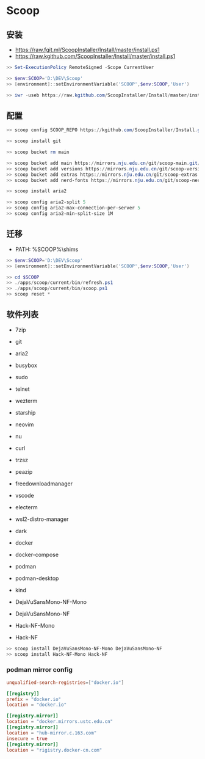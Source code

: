 # Scoop

## 安装

- https://raw.fgit.ml/ScoopInstaller/Install/master/install.ps1
- https://raw.kgithub.com/ScoopInstaller/Install/master/install.ps1

```powershell
>> Set-ExecutionPolicy RemoteSigned -Scope CurrentUser

>> $env:SCOOP='D:\DEV\Scoop'
>> [environment]::setEnvironmentVariable('SCOOP',$env:SCOOP,'User')

>> iwr -useb https://raw.kgithub.com/ScoopInstaller/Install/master/install.ps1 | iex
```
## 配置

```powershell
>> scoop config SCOOP_REPO https://kgithub.com/ScoopInstaller/Install.git

>> scoop install git

>> scoop bucket rm main

>> scoop bucket add main https://mirrors.nju.edu.cn/git/scoop-main.git/
>> scoop bucket add versions https://mirrors.nju.edu.cn/git/scoop-versions.git/
>> scoop bucket add extras https://mirrors.nju.edu.cn/git/scoop-extras.git/
>> scoop bucket add nerd-fonts https://mirrors.nju.edu.cn/git/scoop-nerd-fonts.git/

>> scoop install aria2

>> scoop config aria2-split 5
>> scoop config aria2-max-connection-per-server 5
>> scoop config aria2-min-split-size 1M
```

## 迁移

- PATH: %SCOOP%\shims

```powershell
>> $env:SCOOP='D:\DEV\Scoop'
>> [environment]::setEnvironmentVariable('SCOOP',$env:SCOOP,'User')

>> cd $SCOOP
>> ./apps/scoop/current/bin/refresh.ps1
>> ./apps/scoop/current/bin/scoop.ps1
>> scoop reset *
```

## 软件列表

- 7zip
- git
- aria2

- busybox
- sudo
- telnet

- wezterm
- starship
- neovim
- nu

- curl
- trzsz

- peazip
- freedownloadmanager

- vscode
- electerm
- wsl2-distro-manager

- dark
- docker
- docker-compose
- podman
- podman-desktop
- kind

- DejaVuSansMono-NF-Mono
- DejaVuSansMono-NF
- Hack-NF-Mono
- Hack-NF

```powershell
>> scoop install DejaVuSansMono-NF-Mono DejaVuSansMono-NF
>> scoop install Hack-NF-Mono Hack-NF
```

### podman mirror config

```conf
unqualified-search-registries=["docker.io"]

[[registry]]
prefix = "docker.io"
location = "docker.io"

[[registry.mirror]]
location = "docker.mirrors.ustc.edu.cn"
[[registry.mirror]]
location = "hub-mirror.c.163.com"
insecure = true
[[registry.mirror]]
location = "rigistry.docker-cn.com"
```
